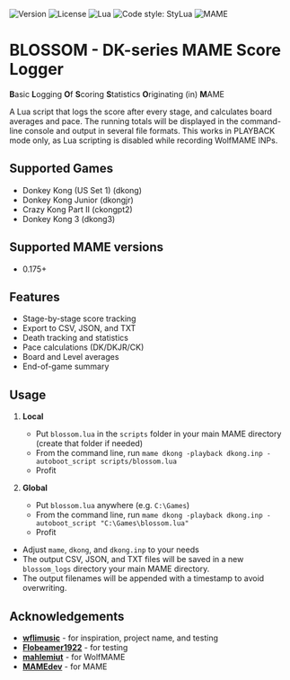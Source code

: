 ![Version](https://img.shields.io/github/v/tag/xelnia/BLOSSOM?sort=semver&label=version)
![License](https://img.shields.io/github/license/xelnia/BLOSSOM)
![Lua](https://img.shields.io/badge/Lua-5.3%2F5.4-blue)
![Code style: StyLua](https://img.shields.io/badge/code%20style-StyLua-informational)
![MAME](https://img.shields.io/badge/MAME-0.175–0.281+-purple)

# BLOSSOM - DK-series MAME Score Logger

**B**asic **L**ogging **O**f **S**coring **S**tatistics **O**riginating (in) **M**AME

A Lua script that logs the score after every stage, and calculates board averages and pace. The running totals will be displayed in the command-line console and output in several file formats. This works in PLAYBACK mode only, as Lua scripting is disabled while recording WolfMAME INPs.

## Supported Games
- Donkey Kong (US Set 1) (dkong)
- Donkey Kong Junior (dkongjr)
- Crazy Kong Part II (ckongpt2)
- Donkey Kong 3 (dkong3)

## Supported MAME versions
- 0.175+

## Features
- Stage-by-stage score tracking
- Export to CSV, JSON, and TXT
- Death tracking and statistics
- Pace calculations (DK/DKJR/CK)
- Board and Level averages
- End-of-game summary

## Usage
1) **Local**
    - Put `blossom.lua` in the `scripts` folder in your main MAME directory (create that folder if needed)
    - From the command line, run `mame dkong -playback dkong.inp -autoboot_script scripts/blossom.lua`
    - Profit

2) **Global**
    - Put `blossom.lua` anywhere (e.g. `C:\Games`)
    - From the command line, run `mame dkong -playback dkong.inp -autoboot_script "C:\Games\blossom.lua"`
    - Profit

- Adjust `mame`, `dkong`, and `dkong.inp` to your needs
- The output CSV, JSON, and TXT files will be saved in a new `blossom_logs` directory your main MAME directory.
- The output filenames will be appended with a timestamp to avoid overwriting.

## Acknowledgements
- **[wflimusic](https://github.com/wflimusic)** - for inspiration, project name, and testing
- **[Flobeamer1922](https://www.twitch.tv/flobeamer1922)** - for testing
- **[mahlemiut](https://github.com/mahlemiut)** - for WolfMAME
- **[MAMEdev](https://github.com/mamedev)** - for MAME
